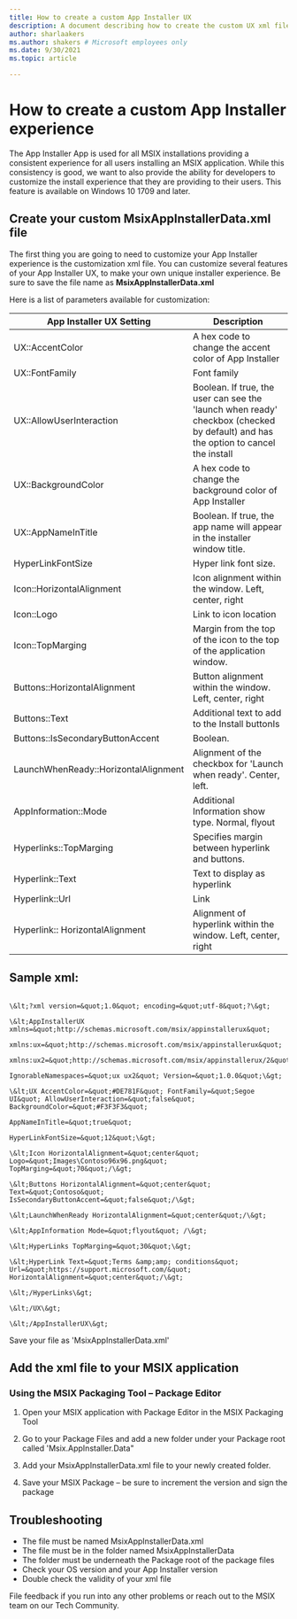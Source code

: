 ```yaml
---
title: How to create a custom App Installer UX
description: A document describing how to create the custom UX xml file and how to add it to your MSIX package to create a custom look and feel for your App Installer installs.
author: sharlaakers
ms.author: shakers # Microsoft employees only
ms.date: 9/30/2021
ms.topic: article

---
```

# How to create a custom App Installer experience

The App Installer App is used for all MSIX installations providing a consistent experience for all users installing an MSIX application. While this consistency is good, we want to also provide the ability for developers to customize the install experience that they are providing to their users. This feature is available on Windows 10 1709 and later.

## Create your custom MsixAppInstallerData.xml file

The first thing you are going to need to customize your App Installer experience is the customization xml file. You can customize several features of your App Installer UX, to make your own unique installer experience. Be sure to save the file name as **MsixAppInstallerData.xml**

Here is a list of parameters available for customization:

| App Installer UX Setting | Description |
| --- | --- |
| UX::AccentColor | A hex code to change the accent color of App Installer |
| UX::FontFamily | Font family |
| UX::AllowUserInteraction | Boolean. If true, the user can see the &#39;launch when ready&#39; checkbox (checked by default) and has the option to cancel the install |
| UX::BackgroundColor | A hex code to change the background color of App Installer |
| UX::AppNameInTitle | Boolean. If true, the app name will appear in the installer window title. |
| HyperLinkFontSize | Hyper link font size. |
| Icon::HorizontalAlignment | Icon alignment within the window. Left, center, right |
| Icon::Logo | Link to icon location |
| Icon::TopMarging | Margin from the top of the icon to the top of the application window. |
| Buttons::HorizontalAlignment | Button alignment within the window. Left, center, right |
| Buttons::Text | Additional text to add to the Install buttonIs |
| Buttons::IsSecondaryButtonAccent | Boolean. |
| LaunchWhenReady::HorizontalAlignment | Alignment of the checkbox for &#39;Launch when ready&#39;. Center, left. |
| AppInformation::Mode | Additional Information show type. Normal, flyout |
| Hyperlinks::TopMarging | Specifies margin between hyperlink and buttons. |
| Hyperlink::Text | Text to display as hyperlink |
| Hyperlink::Url | Link |
| Hyperlink:: HorizontalAlignment | Alignment of hyperlink within the window. Left, center, right |

## Sample xml:
```console

\&lt;?xml version=&quot;1.0&quot; encoding=&quot;utf-8&quot;?\&gt;

\&lt;AppInstallerUX xmlns=&quot;http://schemas.microsoft.com/msix/appinstallerux&quot;

xmlns:ux=&quot;http://schemas.microsoft.com/msix/appinstallerux&quot;

xmlns:ux2=&quot;http://schemas.microsoft.com/msix/appinstallerux/2&quot;

IgnorableNamespaces=&quot;ux ux2&quot; Version=&quot;1.0.0&quot;\&gt;

\&lt;UX AccentColor=&quot;#DE781F&quot; FontFamily=&quot;Segoe UI&quot; AllowUserInteraction=&quot;false&quot; BackgroundColor=&quot;#F3F3F3&quot;

AppNameInTitle=&quot;true&quot;

HyperLinkFontSize=&quot;12&quot;\&gt;

\&lt;Icon HorizontalAlignment=&quot;center&quot; Logo=&quot;Images\Contoso96x96.png&quot; TopMarging=&quot;70&quot;/\&gt;

\&lt;Buttons HorizontalAlignment=&quot;center&quot; Text=&quot;Contoso&quot; IsSecondaryButtonAccent=&quot;false&quot;/\&gt;

\&lt;LaunchWhenReady HorizontalAlignment=&quot;center&quot;/\&gt;

\&lt;AppInformation Mode=&quot;flyout&quot; /\&gt;

\&lt;HyperLinks TopMarging=&quot;30&quot;\&gt;

\&lt;HyperLink Text=&quot;Terms &amp;amp; conditions&quot; Url=&quot;https://support.microsoft.com/&quot; HorizontalAlignment=&quot;center&quot;/\&gt;

\&lt;/HyperLinks\&gt;

\&lt;/UX\&gt;

\&lt;/AppInstallerUX\&gt;

```

Save your file as &#39;MsixAppInstallerData.xml&#39;

## Add the xml file to your MSIX application

### Using the MSIX Packaging Tool – Package Editor

1) Open your MSIX application with Package Editor in the MSIX Packaging Tool

2) Go to your Package Files and add a new folder under your Package root called &#39;Msix.AppInstaller.Data&quot;

3) Add your MsixAppInstallerData.xml file to your newly created folder.

4) Save your MSIX Package – be sure to increment the version and sign the package

## Troubleshooting

- The file must be named MsixAppInstallerData.xml
- The file must be in the folder named MsixAppInstallerData
- The folder must be underneath the Package root of the package files
- Check your OS version and your App Installer version
- Double check the validity of your xml file

File feedback if you run into any other problems or reach out to the MSIX team on our Tech Community.
